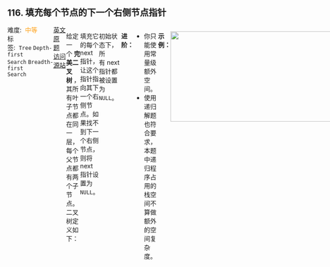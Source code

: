 <div style="font-size: 20px; margin-bottom: 15px; font-weight: bold;">116. 填充每个节点的下一个右侧节点指针</div>
<div style="display: flex; font-size: 14px; justify-content: space-between;"><div><span style="margin-right: 30px;">难度:&nbsp;&nbsp;<label style="color: rgb(255, 161, 25);">中等</label></span><span style="margin-right: 30px;">标签:&nbsp;&nbsp;<code>Tree</code>&nbsp;<code>Depth-first Search</code>&nbsp;<code>Breadth-first Search</code></span></div><div><span style="margin-right: 15px;"><a href="https://leetcode.com/problems/populating-next-right-pointers-in-each-node/">英文原题</a></span><span><a href="https://leetcode-cn.com/problems/populating-next-right-pointers-in-each-node/">访问源站</a></span></div>
<hr style="height: 1px; margin: 1em 0px;" />
<p>给定一个 <strong>完美二叉树 </strong>，其所有叶子节点都在同一层，每个父节点都有两个子节点。二叉树定义如下：</p>

<pre>
struct Node {
  int val;
  Node *left;
  Node *right;
  Node *next;
}</pre>

<p>填充它的每个 next 指针，让这个指针指向其下一个右侧节点。如果找不到下一个右侧节点，则将 next 指针设置为 <code>NULL</code>。</p>

<p>初始状态下，所有 next 指针都被设置为 <code>NULL</code>。</p>

<p> </p>

<p><strong>进阶：</strong></p>

<ul>
	<li>你只能使用常量级额外空间。</li>
	<li>使用递归解题也符合要求，本题中递归程序占用的栈空间不算做额外的空间复杂度。</li>
</ul>

<p> </p>

<p><strong>示例：</strong></p>

<p><img alt="" src="https://assets.leetcode.com/uploads/2019/02/14/116_sample.png" style="height: 205px; width: 600px;" /></p>

<pre>
<b>输入：</b>root = [1,2,3,4,5,6,7]
<b>输出：</b>[1,#,2,3,#,4,5,6,7,#]
<b>解释：</b>给定二叉树如图 A 所示，你的函数应该填充它的每个 next 指针，以指向其下一个右侧节点，如图 B 所示。序列化的输出按层序遍历排列，同一层节点由 next 指针连接，'#' 标志着每一层的结束。
</pre>

<p> </p>

<p><strong>提示：</strong></p>

<ul>
	<li>树中节点的数量少于 <code>4096</code></li>
	<li><code>-1000 <= node.val <= 1000</code></li>
</ul>

<hr style="height: 1px; margin: 1em 0px;" />
<strong>第2次解答</strong>
```javascript
/**
 * // Definition for a Node.
 * function Node(val, left, right, next) {
 *    this.val = val === undefined ? null : val;
 *    this.left = left === undefined ? null : left;
 *    this.right = right === undefined ? null : right;
 *    this.next = next === undefined ? null : next;
 * };
 */

/**
 * @param {Node} root
 * @return {Node}
 */
var connect = function (root) {
  // 解题思路：左子树.next = 右子树 ， 右子树.next = 根节点.next.左子树
  // 如果根节点为 null，则直接返回 null
  if (root === null) return null;
  // 左子树存在，则将左子树.next = 右子树
  if (root.left) {
    root.left.next = root.right;
  }
  // 右子树存在，则将右子树.next = 根.next.左子树，如果根.next不存在，则为 null
  if (root.right) {
    root.right.next = root.next ? root.next.left : null;
  }

  // 递归遍历左子树
  connect(root.left);
  // 递归遍历右子树
  connect(root.right);

  return root;
};
```
<hr style="height: 1px; margin: 1em 0px;" />
<strong>第1次解答</strong>
```javascript
/**
 * // Definition for a Node.
 * function Node(val, left, right, next) {
 *    this.val = val === undefined ? null : val;
 *    this.left = left === undefined ? null : left;
 *    this.right = right === undefined ? null : right;
 *    this.next = next === undefined ? null : next;
 * };
 */

/**
 * @param {Node} root
 * @return {Node}
 */

var deepTree = function (node1, node2) {
  // 如果第一个节点或者第二个节点为空，则返回 null
  if (node1 === null || node2 === null) {
    return null;
  }
  // 具体的指向操作
  node1.next = node2;

  // 第一个节点的左子树的 next 指向第一个节点的右子树
  deepTree(node1.left, node1.right);
  // 第二个节点的左子树的 next 指向第二个节点的右子树
  deepTree(node2.left, node2.right);
  // 第一个节点的右子树的 next 指向第二个节点的左子树
  deepTree(node1.right, node2.right);
};

var connect = function (root) {
  // 如果根节点为空，则直接返回 null
  if (root === null) return null;
  // 深度遍历根节点
  deepTree(root.left, root.right);
  // 返回修改之后的节点
  return root;
};
```
